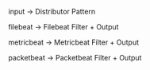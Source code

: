 input -> Distributor Pattern

filebeat -> Filebeat Filter + Output

metricbeat -> Metricbeat Filter + Output

packetbeat -> Packetbeat Filter + Output


